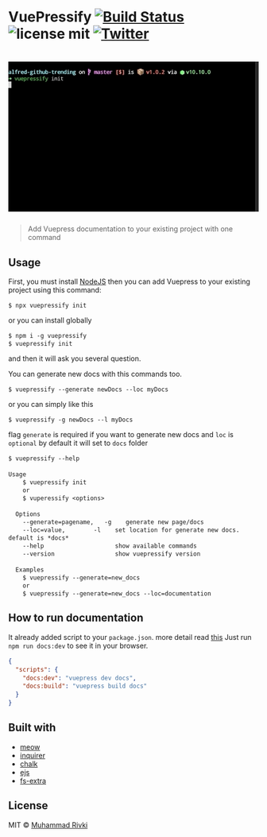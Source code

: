 # VuePressify [![Build Status](https://travis-ci.org/mikqi/vuepressify.svg?branch=master&longCache=true)](https://travis-ci.org/mikqi/vuepressify) ![license mit](https://img.shields.io/github/license/mikqi/vuepressify.svg?longCache=true) [![Twitter](https://img.shields.io/twitter/url/https/github.com/mikqi/vuepressify.svg)](https://twitter.com/intent/tweet?text=Add%20Vuepress%20to%20your%20existing%20project%20with%20Vuepressify%20🎉🎉%20:&url=https%3A%2F%2Fgithub.com%2Fmikqi%2Fvuepressify)

<h1 align="center">
  <img src="media.gif" alt="in action" />
</h1>

> Add Vuepress documentation to your existing project with one command

## Usage

First, you must install [NodeJS](https://nodejs.org) then you can add Vuepress to your existing project using this command:

```
$ npx vuepressify init
```

or you can install globally

```
$ npm i -g vuepressify
$ vuepressify init
```

and then it will ask you several question.

You can generate new docs with this commands too.

```
$ vuepressify --generate newDocs --loc myDocs
```

or you can simply like this

```
$ vuepressify -g newDocs --l myDocs
```

flag `generate` is required if you want to generate new docs and `loc` is `optional` by default it will set to `docs` folder

```
$ vuepressify --help

Usage
    $ vuepressify init
    or
    $ vuperessify <options>

  Options
    --generate=pagename,   -g    generate new page/docs
    --loc=value,        -l    set location for generate new docs. default is *docs*
    --help                    show available commands
    --version                 show vuepressify version

  Examples
    $ vuepressify --generate=new_docs
    or
    $ vuepressify --generate=new_docs --loc=documentation
```

## How to run documentation

It already added script to your `package.json`. more detail read [this](https://vuepress.vuejs.org/guide/getting-started.html#inside-an-existing-project)
Just run `npm run docs:dev` to see it in your browser.

```json
{
  "scripts": {
    "docs:dev": "vuepress dev docs",
    "docs:build": "vuepress build docs"
  }
}
```

## Built with

- [meow](https://github.com/sindresorhus/meow)
- [inquirer](https://github.com/SBoudrias/Inquirer.js)
- [chalk](https://github.com/chalk/chalk)
- [ejs](https://github.com/tj/ejs)
- [fs-extra](https://github.com/jprichardson/node-fs-extra)

## License

MIT © [Muhammad Rivki](http://this.rivki.id)
